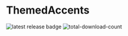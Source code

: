 # ThemedAccents

![latest release badge](https://img.shields.io/github/v/release/Osanosa/ThemedAccents?sort=semver)
![total-download-count](https://img.shields.io/github/downloads/Osanosa/ThemedAccents/total?color=brightgreen)
